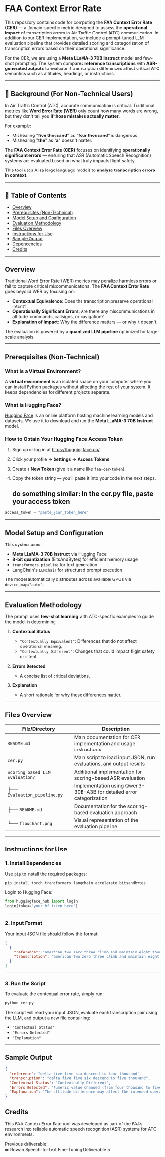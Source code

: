 # FAA Context Error Rate

This repository contains code for computing the **FAA Context Error Rate (CER)** — a domain-specific metric designed to assess the **operational impact** of transcription errors in Air Traffic Control (ATC) communication. In addition to our CER implementation, we include a prompt-tuned LLM evaluation pipeline that provides detailed scoring and categorization of transcription errors based on their operational significance.

For the CER, we are using a **Meta LLaMA-3 70B Instruct** model and few-shot prompting. The system compares **reference transcriptions** with **ASR-generated outputs** to evaluate if transcription differences affect critical ATC semantics such as altitudes, headings, or instructions.

---

## 📖 Background (For Non-Technical Users)

In Air Traffic Control (ATC), accurate communication is critical. Traditional metrics like **Word Error Rate (WER)** only count how many words are wrong, but they don't tell you **if those mistakes actually matter**.

For example:
- Mishearing "**five thousand**" as "**four thousand**" is dangerous.
- Mishearing "**the**" as "**a**" doesn't matter.

The **FAA Context Error Rate (CER)** focuses on identifying **operationally significant errors** — ensuring that ASR (Automatic Speech Recognition) systems are evaluated based on what truly impacts flight safety.

This tool uses AI (a large language model) to **analyze transcription errors in context**.

---

## 📑 Table of Contents

- [Overview](#overview)  
- [Prerequisites (Non-Technical)](#prerequisites-non-technical)  
- [Model Setup and Configuration](#model-setup-and-configuration)  
- [Evaluation Methodology](#evaluation-methodology)  
- [Files Overview](#files-overview)  
- [Instructions for Use](#instructions-for-use)  
- [Sample Output](#sample-output)  
- [Dependencies](#dependencies)  
- [Credits](#credits)  

---

## Overview

Traditional Word Error Rate (WER) metrics may penalize harmless errors or fail to capture critical miscommunications. The **FAA Context Error Rate** goes beyond WER by focusing on:

- **Contextual Equivalence**: Does the transcription preserve operational intent?
- **Operationally Significant Errors**: Are there any miscommunications in altitude, commands, callsigns, or navigation?
- **Explanation of Impact**: Why the difference matters — or why it doesn't.

The evaluation is powered by a **quantized LLM pipeline** optimized for large-scale analysis.

---



## Prerequisites (Non-Technical)

### What is a Virtual Environment?
A **virtual environment** is an isolated space on your computer where you can install Python packages without affecting the rest of your system. It keeps dependencies for different projects separate.

### What is Hugging Face?
[Hugging Face](https://huggingface.co/) is an online platform hosting machine learning models and datasets. We use it to download and run the **Meta LLaMA-3 70B Instruct** model.

### How to Obtain Your Hugging Face Access Token
1. Sign up or log in at https://huggingface.co/.  
2. Click your profile → **Settings** → **Access Tokens**.  
3. Create a **New Token** (give it a name like `faa-cer-token`).  
4. Copy the token string — you’ll paste it into your code in the next steps.

   ## do something similar: In the cer.py file, paste your access token

```python
access_token = "paste_your_token_here"
```

---


## Model Setup and Configuration

This system uses:

- **Meta LLaMA-3 70B Instruct** via Hugging Face  
- **8-bit quantization** (BitsAndBytes) for efficient memory usage  
- `transformers.pipeline` for text generation  
- LangChain's `LLMChain` for structured prompt execution  

The model automatically distributes across available GPUs via `device_map="auto"`.

---

## Evaluation Methodology

The prompt uses **few-shot learning** with ATC-specific examples to guide the model in determining:

1. **Contextual Status**  
    - `"Contextually Equivalent"`: Differences that do not affect operational meaning.  
    - `"Contextually Different"`: Changes that could impact flight safety or intent.

2. **Errors Detected**  
    - A concise list of critical deviations.

3. **Explanation**  
    - A short rationale for why these differences matter.

---

## Files Overview

| File/Directory                      | Description                                                          |
|-------------------------------------|----------------------------------------------------------------------|
| `README.md`                         | Main documentation for CER implementation and usage instructions      |
| `cer.py`                            | Main script to load input JSON, run evaluations, and output results  |
| `Scoring based LLM Evaluation/`     | Additional implementation for scoring-based ASR evaluation           |
| ├── `Evaluation_pipeline.py`        | Implementation using Qwen3-30B-A3B for detailed error categorization |
| ├── `README.md`                     | Documentation for the scoring-based evaluation approach              |
| └── `flowchart.png`                 | Visual representation of the evaluation pipeline                      |

---

## Instructions for Use

### 1. Install Dependencies

Use `pip` to install the required packages:

```bash
pip install torch transformers langchain accelerate bitsandbytes
```

Login to Hugging Face:

```python
from huggingface_hub import login
login(token="your_hf_token_here")
```

---

### 2. Input Format

Your input JSON file should follow this format:

```json
[
  {
    "reference": "american two zero three climb and maintain eight thousand",
    "transcription": "american two zero three climb and maintain eight thousand"
  }
]
```

---

### 3. Run the Script

To evaluate the contextual error rate, simply run:

```bash
python cer.py
```

The script will read your input JSON, evaluate each transcription pair using the LLM, and output a new file containing:

- `"Contextual Status"`  
- `"Errors Detected"`  
- `"Explanation"`

---

## Sample Output

```json
{
  "reference": "delta five five six descend to four thousand",
  "transcription": "delta five five six descend to five thousand",
  "Contextual Status": "Contextually Different",
  "Errors Detected": "Numeric value changed (from four thousand to five thousand)",
  "Explanation": "The altitude difference may affect the intended operational instructions."
}
```


## Credits

This FAA Context Error Rate tool was developed as part of the FAA’s research into reliable automatic speech recognition (ASR) systems for ATC environments.

Previous deliverable:  
➡️ Rowan Speech-to-Text Fine-Tuning Deliverable 5
